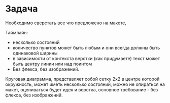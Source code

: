 # Задача

Необходимо сверстать все что предложено на макете,

Таймлайн:
- несколько состояний
- количество пунктов может быть любым и они всегда должны быть одинаковой ширины
- в зависимости от контекста верстки (как придумаете) текст может быть центру линии или над поинтом
- Без флекса, без изображений.

Круговая диаграмма, представляет собой сетку 2x2 в центре которой окружность, может иметь несколько состояний, можно не опираться на макет, оцениваться будет идея и верстка, основное требование - без флекса, без изображений.
